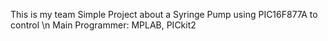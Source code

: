 This is my team Simple Project about a Syringe Pump using PIC16F877A to control 
\n Main Programmer: MPLAB, PICkit2
